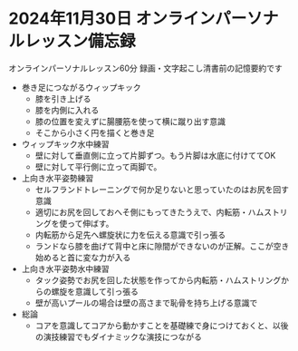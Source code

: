 # 2024年11月30日 オンラインパーソナルレッスン備忘録
オンラインパーソナルレッスン60分
録画・文字起こし清書前の記憶要約です
 + 巻き足につながるウィップキック
   + 膝を引き上げる
   + 膝を内側に入れる
   + 膝の位置を変えずに腸腰筋を使って横に蹴り出す意識
   + そこから小さく円を描くと巻き足
 + ウィップキック水中練習
   + 壁に対して垂直側に立って片脚ずつ。もう片脚は水底に付けててOK
   + 壁に対して平行側に立って両脚で。
 + 上向き水平姿勢練習
   + セルフランドトレーニングで何か足りないと思っていたのはお尻を回す意識
   + 適切にお尻を回しておへそ側にもってきたうえで、内転筋・ハムストリングを使って伸ばす。
   + 内転筋から足先へ螺旋状に力を伝える意識で引っ張る
   + ランドなら膝を曲げて背中と床に隙間ができないのが正解。ここが空き始めると首に変な力が入る
 + 上向き水平姿勢水中練習
   + タック姿勢でお尻を回した状態を作ってから内転筋・ハムストリングからの螺旋を意識して引っ張る
   + 壁が高いプールの場合は壁の高さまで恥骨を持ち上げる意識で
 + 総論
   + コアを意識してコアから動かすことを基礎練で身につけておくと、以後の演技練習でもダイナミックな演技につながる
